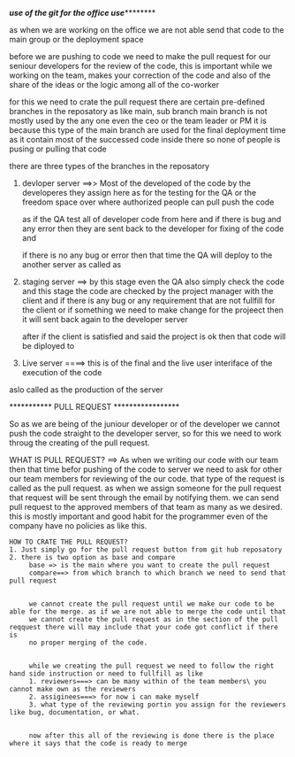 
*****************use of the git for the office use*************************


as when we are working on the office we are not able send that code to the main group or the deployment space 

before we are pushing to code we need to make the pull request for our seniour developers for the review of the code, this
is important while we working on the team, makes your correction of the code and also of the share of the ideas or the 
logic among all of the co-worker



for this we need to crate the pull request 
there are certain pre-defined branches in the reposatory as like main, sub branch
main branch is not mostly used by the any one even the ceo or the team leader or PM it is because this type of the main branch are
used for the final deployment time as it contain most of the successed code inside there so none of people is pusing or pulling that code 


there are three types of the branches in the reposatory 
1. devloper server 
==>> Most of the developed of the code by the developeres they assign here as for the testing for the QA or the freedom space over where 
    authorized people can pull push the code 

    as if the QA test all of developer code from here and if there is bug and any error then they are sent back to the developer for 
    fixing of the code and

    if there is no any bug or error then that time the QA will deploy to the another server as called as 
2. staging server 
   ==> by this stage even the QA also simply check the code and this stage 
   the code are checked by the project manager with the client and if there is any bug or any requirement that are not fullfill for
    the client or if something we need to make change for the projeect then it will sent back again to the developer server


    after if the client is satisfied and said the project is ok then that code will be diployed to 

3. Live server 
====> this  is of the final and the live user interiface of the execution of the code 

aslo called as the production of the server 

***********      PULL REQUEST   *****************


So as we are being of the juniour developer or of the developer we cannot push the code straight to the developer server, so for this we 
need to work throug the creating of the pull request.

WHAT IS PULL REQUEST?
==> As when we writing our code with our team then that time befor pushing of the code to server we need to ask for other our team members for 
  reviewing of the our code. that type of the request is called as the pull request. as when we assign someone for the pull request that request 
  will be sent through the email by notifying them. we can send pull request to the approved members of that team as many as we desired. this 
  is mostly important and good habit for the programmer even of the company have no policies as like this.


    HOW TO CRATE THE PULL REQUEST?
    1. Just simply go for the pull request button from git hub reposatory 
    2. there is two option as base and compare 
         base => is the main where you want to create the pull request
         compare==> from which branch to which branch we need to send that pull request


         we cannot create the pull request until we make our code to be able for the merge. as if we are not able to merge the code until that 
         we cannot create the pull request as in the section of the pull reqquest there will may include that your code got conflict if there is 
         no proper merging of the code.


         while we creating the pull request we need to follow the right hand side instruction or need to fullfill as like
         1. reviewers===> can be many within of the team members\ you cannot make own as the reviewers
         2. assiginees===> for now i can make myself
         3. what type of the reviewing portin you assign for the reviewers like bug, documentation, or what.
         

         now after this all of the reviewing is done there is the place where it says that the code is ready to merge
         
